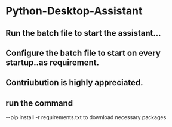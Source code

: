# Python-Desktop-Assistant

## Run the batch file to start the assistant...
## Configure the batch file to start on every startup..as requirement.
## Contriubution is highly appreciated.

## run the command 
--pip install -r requirements.txt
to download necessary packages
